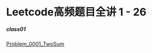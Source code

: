 # Leetcode高频题目全讲 1 - 26

##### class01
[Problem_0001_TwoSum](https://leetcode.com/problems/two-sum/)